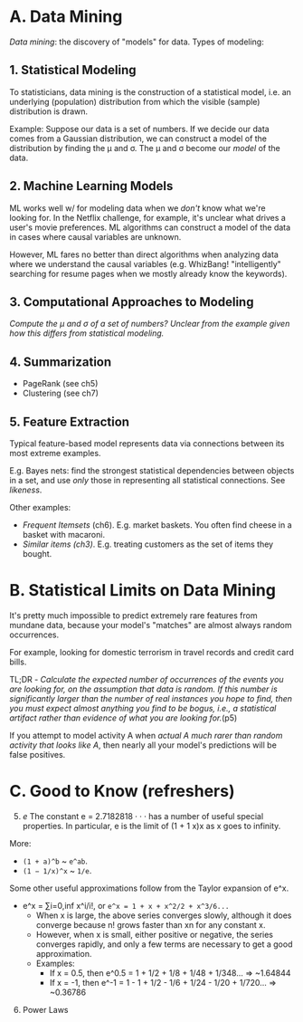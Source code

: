 # A. Data Mining
*Data mining*: the discovery of "models" for data. Types of modeling:

## 1. Statistical Modeling
To statisticians, data mining is the construction of a statistical model, i.e. an underlying (population) distribution from which the visible (sample) distribution is drawn.

Example: Suppose our data is a set of numbers. If we decide our data comes from a Gaussian distribution, we can construct a model of the distribution by finding the µ and σ. The µ and σ become our *model* of the data.

## 2. Machine Learning Models
ML works well w/ for modeling data when we *don't* know what we're looking for. In the Netflix challenge, for example, it's unclear what drives a user's movie preferences. ML algorithms can construct a model of the data in cases where causal variables are unknown.

However, ML fares no better than direct algorithms when analyzing data where we understand the causal variables (e.g. WhizBang! "intelligently" searching for resume pages when we mostly already know the keywords).

## 3. Computational Approaches to Modeling
*Compute the µ and σ of a set of numbers? Unclear from the example given how this differs from statistical modeling.*

## 4. Summarization
- PageRank (see ch5)
- Clustering (see ch7)

## 5. Feature Extraction
Typical feature-based model represents data via connections between its most extreme examples.

E.g. Bayes nets: find the strongest statistical dependencies between objects in a set, and use *only* those in representing all statistical connections. See *likeness*.

Other examples:
* *Frequent Itemsets* (ch6). E.g. market baskets. You often find cheese in a basket with macaroni.
* *Similar items (ch3)*. E.g. treating customers as the set of items they bought.

# B. Statistical Limits on Data Mining
It's pretty much impossible to predict extremely rare features from mundane data, because your model's "matches" are almost always random occurrences.

For example, looking for domestic terrorism in travel records and credit card bills.

TL;DR - *Calculate the expected number of occurrences of the events you are
looking for, on the assumption that data is random. If this number is significantly
larger than the number of real instances you hope to find, then you must
expect almost anything you find to be bogus, i.e., a statistical artifact rather
than evidence of what you are looking for.*(p5)

If you attempt to model activity A when *actual A much rarer than random activity that looks like A*, then nearly all your model's predictions will be false positives.

# C. Good to Know (refreshers)


5. *e*
The constant e = 2.7182818 · · · has a number of useful special properties. In
particular, e is the limit of (1 + 1
x)x as x goes to infinity.

More:
* `(1 + a)^b` ~ `e^ab`.
* `(1 − 1/x)^x` ~ `1/e`.

Some other useful approximations follow from the Taylor expansion of e^x.
* e^x = ∑i=0,inf x^i/i!, or `e^x = 1 + x + x^2/2 + x^3/6...`
  - When x is large, the above series converges slowly, although it does converge because n! grows faster than xn for any constant x.
  - However, when x is small, either positive or negative, the series converges rapidly, and only a few terms are necessary to get a good approximation.
  - Examples:
    * If x = 0.5, then
    e^0.5 = 1 + 1/2 + 1/8 + 1/48 + 1/348... => ~1.64844
    * If x = -1, then
    e^-1 = 1 - 1 + 1/2 - 1/6 + 1/24 - 1/20 + 1/720... => ~0.36786

6. Power Laws
